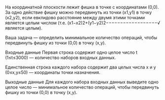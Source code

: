 На координатной плоскости лежит фишка в точке с координатами (0,0). За одно действие фишку можно передвинуть из точки (x1,y1) в точку (x2,y2), если евклидово расстояние между двумя этими точками является целым числом (т.е. (x1−x2)2+(y1−y2)2−−−−−−−−−−−−−−−−−−√ является целым).

Ваша задача — определить минимальное количество операций, чтобы передвинуть фишку из точки (0,0) в точку (x,y).

Входные данные
Первая строка содержит одно целое число t (1≤t≤3000) — количество наборов входных данных.

Единственная строка каждого набора содержит два целых числа x и y (0≤x,y≤50) — координаты точки назначения.

Выходные данные
Для каждого набора входных данных выведите одно целое число — минимальное количество операций, чтобы передвинуть фишку из точки (0,0) в точку (x,y).